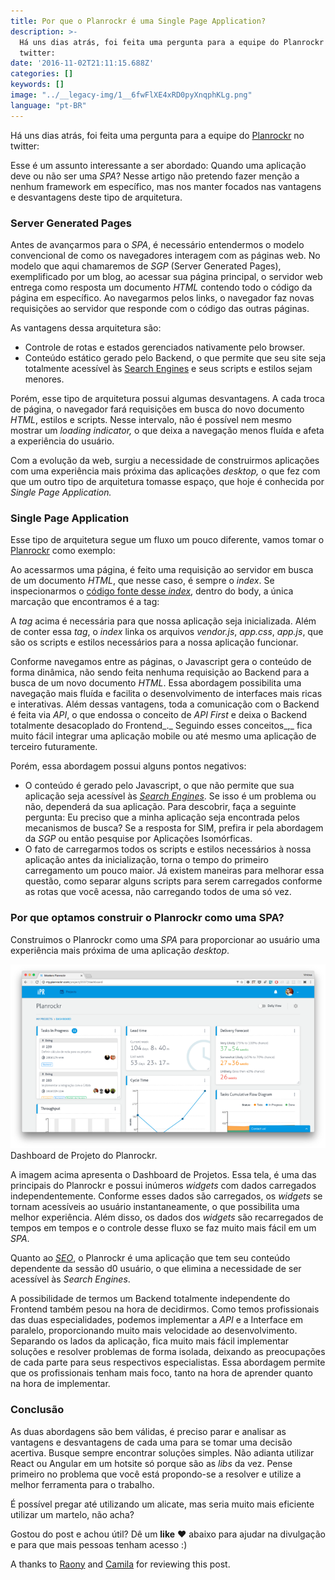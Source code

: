 ```yaml
---
title: Por que o Planrockr é uma Single Page Application?
description: >-
  Há uns dias atrás, foi feita uma pergunta para a equipe do Planrockr no
  twitter:
date: '2016-11-02T21:11:15.688Z'
categories: []
keywords: []
image: "../__legacy-img/1__6fwFlXE4xRD0pyXnqphKLg.png"
language: "pt-BR"
---
```



Há uns dias atrás, foi feita uma pergunta para a equipe do [Planrockr](http://planrockr.com/pt-br/) no twitter:

Esse é um assunto interessante a ser abordado: Quando uma aplicação deve ou não ser uma _SPA_? Nesse artigo não pretendo fazer menção a nenhum framework em específico, mas nos manter focados nas vantagens e desvantagens deste tipo de arquitetura.

### Server Generated Pages

Antes de avançarmos para o _SPA_, é necessário entendermos o modelo convencional de como os navegadores interagem com as páginas web. No modelo que aqui chamaremos de _SGP_ (Server Generated Pages), exemplificado por um blog, ao acessar sua página principal, o servidor web entrega como resposta um documento _HTML_ contendo todo o código da página em específico. Ao navegarmos pelos links, o navegador faz novas requisições ao servidor que responde com o código das outras páginas.

As vantagens dessa arquitetura são:

*   Controle de rotas e estados gerenciados nativamente pelo browser.
*   Conteúdo estático gerado pelo Backend, o que permite que seu site seja totalmente acessível às [Search Engines](https://en.wikipedia.org/wiki/Search_engine_%28computing%29) e seus scripts e estilos sejam menores.

Porém, esse tipo de arquitetura possui algumas desvantagens. A cada troca de página, o navegador fará requisições em busca do novo documento _HTML_, estilos e scripts. Nesse intervalo, não é possível nem mesmo mostrar um _loading indicator,_ o que  deixa a navegação menos fluída e afeta a experiência do usuário.

Com a evolução da web, surgiu a necessidade de construirmos aplicações com uma experiência mais próxima das aplicações _desktop,_ o  que  fez com que um outro tipo de arquitetura tomasse espaço, que hoje é conhecida por _Single Page Application._

### Single Page Application

Esse tipo de arquitetura segue um fluxo um pouco diferente, vamos tomar o [Planrockr](http://my.planrockr.com/login) como exemplo:

Ao acessarmos uma página, é feito uma requisição ao servidor em busca de um documento _HTML_, que nesse caso, é sempre o _index_. Se inspecionarmos o [código fonte desse _index_](http://view-source:http://my.planrockr.com/#/login), dentro do body, a única marcação que encontramos é a tag:

<div id=”root”></div>

A _tag_ acima é necessária para que nossa aplicação seja inicializada. Além de conter essa _tag_, o _index_ linka os arquivos _vendor.js_, _app.css_, _app.js_, que são os scripts e estilos necessários para a nossa aplicação funcionar.

Conforme navegamos entre as páginas, o Javascript gera o conteúdo de forma dinâmica, não sendo feita nenhuma requisição ao Backend para a busca de um novo documento _HTML_. Essa abordagem possibilita uma navegação mais fluída e facilita o desenvolvimento de interfaces mais ricas e interativas. Além dessas vantagens, toda a comunicação com o Backend é feita via _API_, o que endossa o conceito de _API First_ e deixa o Backend totalmente desacoplado do Frontend_._ Seguindo esses conceitos_,_ fica muito fácil integrar uma aplicação mobile ou até mesmo uma aplicação de terceiro futuramente.

Porém, essa abordagem possui alguns pontos negativos:

*   O conteúdo é gerado pelo Javascript, o que não permite que sua aplicação seja acessível às [_Search Engines_](https://en.wikipedia.org/wiki/Search_engine_%28computing%29). Se isso é um problema ou não, dependerá da sua aplicação. Para descobrir, faça a seguinte pergunta: Eu preciso que a minha aplicação seja encontrada pelos mecanismos de busca? Se a resposta for SIM, prefira ir pela abordagem da _SGP_ ou então pesquise por  Aplicações Isomórficas.
*   O fato de carregarmos todos os scripts e estilos necessários à nossa aplicação antes da inicialização, torna o tempo do primeiro carregamento um pouco maior. Já existem maneiras para melhorar essa questão, como separar alguns scripts para serem carregados conforme as rotas que você acessa, não carregando todos de uma só vez.

### Por que optamos construir o Planrockr como uma SPA?

Construimos o Planrockr como uma _SPA_ para proporcionar ao usuário uma experiência mais próxima de uma aplicação _desktop_.

![Dashboard de Projeto do Planrockr.](../__legacy-img/1____ZjbVlgyUSVUJx0sTvx8CA.png)
Dashboard de Projeto do Planrockr.

A imagem acima apresenta o Dashboard de Projetos. Essa tela, é uma das principais do Planrockr e possui inúmeros _widgets_ com dados carregados independentemente. Conforme esses dados são carregados, os _widgets_ se tornam acessíveis ao usuário instantaneamente, o que possibilita uma melhor experiência. Além disso, os dados dos _widgets_ são recarregados de tempos em tempos e o controle desse fluxo se faz muito mais fácil em um _SPA_.

Quanto ao [_SEO_](https://pt.wikipedia.org/wiki/Otimiza%C3%A7%C3%A3o_para_motores_de_busca), o Planrockr é uma aplicação que tem seu conteúdo dependente da sessão d0 usuário, o que elimina a necessidade de ser acessível às _Search Engines_.

A possibilidade de termos um Backend totalmente independente do Frontend também pesou na hora de decidirmos. Como temos profissionais das duas especialidades, podemos implementar a _API_ e a Interface em paralelo, proporcionando muito mais velocidade ao desenvolvimento. Separando os lados da aplicação, fica muito mais fácil implementar soluções e resolver problemas de forma isolada, deixando as preocupações de cada parte para seus respectivos especialistas. Essa abordagem permite que os profissionais tenham mais foco, tanto na hora de aprender quanto na hora de implementar.

### Conclusão

As duas abordagens são bem válidas, é preciso parar e analisar as vantagens e desvantagens de cada uma para se tomar uma decisão acertiva. Busque sempre encontrar soluções simples. Não adianta utilizar React ou Angular em um hotsite só porque são as _libs_ da vez. Pense primeiro no problema que você está propondo-se a resolver e utilize a melhor ferramenta para o trabalho.

É possível pregar até utilizando um alicate, mas seria muito mais eficiente utilizar um martelo, não acha?

Gostou do post e achou útil? Dê um **like** ❤️ abaixo para ajudar na divulgação e para que mais pessoas tenham acesso :)

A thanks to [Raony](https://medium.com/u/12176e88f212) and [Camila](https://medium.com/u/2b001f1436f6) for reviewing this post.
